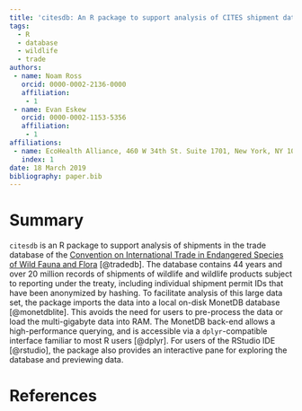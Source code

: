 ```yaml
---
title: 'citesdb: An R package to support analysis of CITES shipment data'
tags:
  - R
  - database
  - wildlife
  - trade
authors:
 - name: Noam Ross
   orcid: 0000-0002-2136-0000
   affiliation:
    - 1
 - name: Evan Eskew
   orcid: 0000-0002-1153-5356
   affiliation:
    - 1
affiliations:
 - name: EcoHealth Alliance, 460 W 34th St. Suite 1701, New York, NY 10001
   index: 1
date: 18 March 2019
bibliography: paper.bib
---
```


# Summary

`citesdb` is an R package to support analysis of shipments in the trade database of the [Convention on International Trade in Endangered Species of Wild Fauna and Flora](https://www.cites.org) [@tradedb].  The database contains 44 years and over 20 million records of shipments of wildlife and wildlife products subject to reporting under the treaty, including individual shipment permit IDs that have been anonymized by hashing. To facilitate analysis of this large data set, the package imports the data into a local on-disk MonetDB database [@monetdblite].  This avoids the need for users to pre-process the data or load the multi-gigabyte data into RAM.  The MonetDB back-end allows a high-performance querying, and is accessible via a `dplyr`-compatible interface familiar to most R users [@dplyr].
For users of the RStudio IDE [@rstudio], the package also provides an interactive pane for exploring the database and previewing data. 

# References
